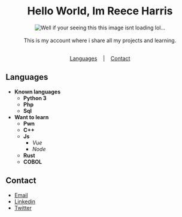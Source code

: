 <h1 align="center">Hello World, Im Reece Harris</h1>

<p align=center>

  <img src="https://i.imgur.com/ze9ZN0R.png" alt="Well if your seeing this this image isnt loading lol..." />

  <br>
  <br>
  <span>This is my account where i share all my projects and learning.<br></span>
  <br>
</p>

<p align="center">
  <a href="#Languages">Languages</a>
  &nbsp;&nbsp;&nbsp;|&nbsp;&nbsp;&nbsp;
  <a href="#Contact">Contact</a>
</p>

## Languages
* <strong>Known languages</strong>
  * <strong>Python 3</strong>
  * <strong>Php</strong>
  * <strong>Sql</strong>
* <strong>Want to learn</strong>
  * <strong>Pwn</strong>
  * <strong>C++</strong>
  * <strong>Js</strong>
      * <i>Vue</i>
      * <i>Node</i>
  * <strong>Rust</strong>
  * <strong>COBOL</strong>

## Contact
* [Email](mailto:reece.harris98@protonmail.com) 
* [Linkedin](https://www.linkedin.com/in/reece-harris-3215b91bb/)
* [Twitter](https://twitter.com/ZenoEchozZ)


